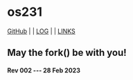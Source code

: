 ---
---
# os231

[GitHub](https://github.com/yforku/os231/) | | [LOG](TXT/mylog.txt) | | [LINKS](LINKS/)

## May the fork() be with you!

#### Rev 002 --- 28 Feb 2023

